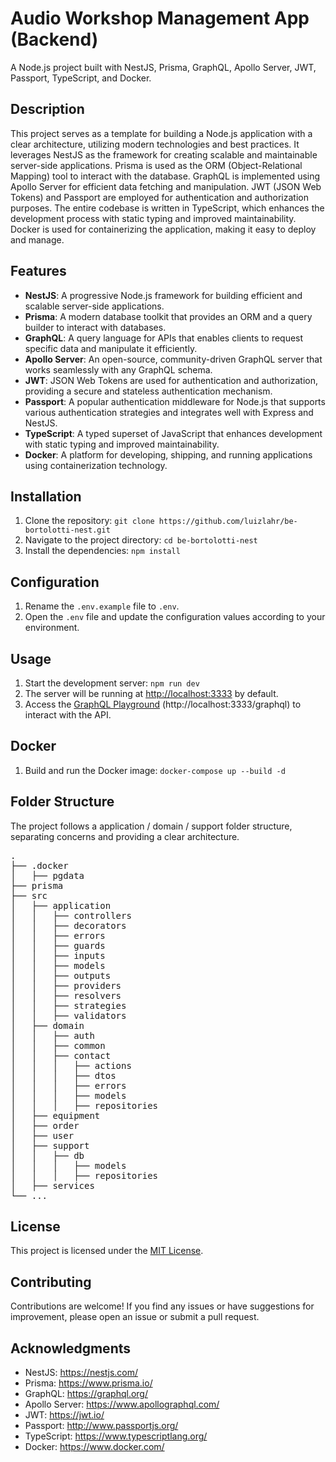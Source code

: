 <h1>Audio Workshop Management App (Backend)</h1>

<p>A Node.js project built with NestJS, Prisma, GraphQL, Apollo Server, JWT, Passport, TypeScript, and Docker.</p>

<h2>Description</h2>

<p>This project serves as a template for building a Node.js application with a clear architecture, utilizing modern technologies and best practices. It leverages NestJS as the framework for creating scalable and maintainable server-side applications. Prisma is used as the ORM (Object-Relational Mapping) tool to interact with the database. GraphQL is implemented using Apollo Server for efficient data fetching and manipulation. JWT (JSON Web Tokens) and Passport are employed for authentication and authorization purposes. The entire codebase is written in TypeScript, which enhances the development process with static typing and improved maintainability. Docker is used for containerizing the application, making it easy to deploy and manage.</p>

<h2>Features</h2>

<ul>
<li><strong>NestJS</strong>: A progressive Node.js framework for building efficient and scalable server-side applications.</li>
<li><strong>Prisma</strong>: A modern database toolkit that provides an ORM and a query builder to interact with databases.</li>
<li><strong>GraphQL</strong>: A query language for APIs that enables clients to request specific data and manipulate it efficiently.</li>
<li><strong>Apollo Server</strong>: An open-source, community-driven GraphQL server that works seamlessly with any GraphQL schema.</li>
<li><strong>JWT</strong>: JSON Web Tokens are used for authentication and authorization, providing a secure and stateless authentication mechanism.</li>
<li><strong>Passport</strong>: A popular authentication middleware for Node.js that supports various authentication strategies and integrates well with Express and NestJS.</li>
<li><strong>TypeScript</strong>: A typed superset of JavaScript that enhances development with static typing and improved maintainability.</li>
<li><strong>Docker</strong>: A platform for developing, shipping, and running applications using containerization technology.</li>
</ul>

<h2>Installation</h2>

<ol>
<li>Clone the repository: <code>git clone https://github.com/luizlahr/be-bortolotti-nest.git</code></li>
<li>Navigate to the project directory: <code>cd be-bortolotti-nest</code></li>
<li>Install the dependencies: <code>npm install</code></li>
</ol>

<h2>Configuration</h2>

<ol>
<li>Rename the <code>.env.example</code> file to <code>.env</code>.</li>
<li>Open the <code>.env</code> file and update the configuration values according to your environment.</li>
</ol>

<h2>Usage</h2>

<ol>
<li>Start the development server: <code>npm run dev</code></li>
<li>The server will be running at <a href="http://localhost:3333">http://localhost:3333</a> by default.</li>
<li>Access the <a href="http://localhost:3333/graphql">GraphQL Playground</a> (http://localhost:3333/graphql) to interact with the API.</li>
</ol>

<h2>Docker</h2>

<ol>
<li>Build and run the Docker image: <code>docker-compose up --build -d</code></li>
</ol>

<h2>Folder Structure</h2>



<p>The project follows a application / domain / support folder structure, separating concerns and providing a clear architecture.</p>

<pre>
.
├── .docker
│   ├── pgdata
├── prisma
├── src
│   ├── application
│   │   ├── controllers
│   │   ├── decorators
│   │   ├── errors
│   │   ├── guards
│   │   ├── inputs
│   │   ├── models
│   │   ├── outputs
│   │   ├── providers
│   │   ├── resolvers
│   │   ├── strategies
│   │   ├── validators
│   ├── domain
│   │   ├── auth
│   │   ├── common
│   │   ├── contact
│   │   │   ├── actions
│   │   │   ├── dtos
│   │   │   ├── errors
│   │   │   ├── models
│   │   │   ├── repositories
│   ├── equipment
│   ├── order
│   ├── user
│   ├── support
│   │   ├── db
│   │   │   ├── models
│   │   │   ├── repositories
│   ├── services
└── ...
</pre>

<h2>License</h2>

<p>This project is licensed under the <a href="LICENSE">MIT License</a>.</p>

<h2>Contributing</h2>

<p>Contributions are welcome! If you find any issues or have suggestions for improvement, please open an issue or submit a pull request.</p>

<h2>Acknowledgments</h2>

<ul>
<li>NestJS: <a href="https://nestjs.com/">https://nestjs.com/</a></li>
<li>Prisma: <a href="https://www.prisma.io/">https://www.prisma.io/</a></li>
<li>GraphQL: <a href="https://graphql.org/">https://graphql.org/</a></li>
<li>Apollo Server: <a href="https://www.apollographql.com/">https://www.apollographql.com/</a></li>
<li>JWT: <a href="https://jwt.io/">https://jwt.io/</a></li>
<li>Passport: <a href="http://www.passportjs.org/">http://www.passportjs.org/</a></li>
<li>TypeScript: <a href="https://www.typescriptlang.org/">https://www.typescriptlang.org/</a></li>
<li>Docker: <a href="https://www.docker.com/">https://www.docker.com/</a></li>
</ul>